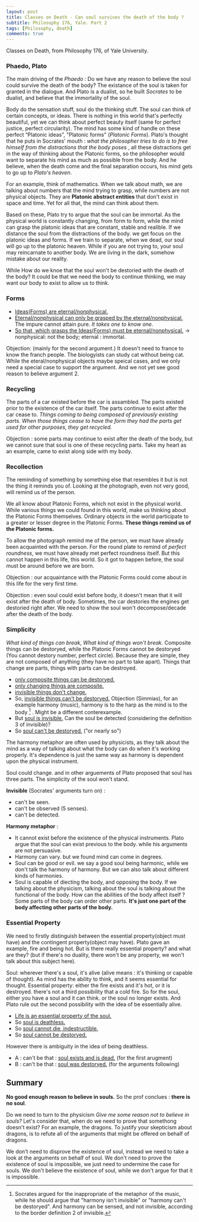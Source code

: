 ```yaml
---
layout: post
title: Classes on Death - Can soul survives the death of the body ?
subtitle: Philosophy 176, Yale. Part 2
tags: [Philosophy, death]
comments: true
---
```


Classes on Death, from Philosophy 176, of Yale University.

### Phaedo, Plato

The main driving of the *Phaedo* : Do we have any reason to believe the soul could survive the death of the body?
The existance of the soul is taken for granted in the dialogue. And Plato is a dualist, so he built *Socrates* to be dualist, and believe that the immortality of the soul.

Body do the sensation stuff, soul do the thinking stuff. The soul can think of certain concepts, or ideas.
There is nothing in this world that's perfectly beautiful, yet we can think about perfect beauty itself (same for perfect justice, perfect circularity). The mind has some kind of handle on these perfect “Platonic ideas”, "Platonic forms" (*Platonic Forms*).
Plato's thought that he puts in Socrates' mouth : *what the philosopher tries to do is to free himself from the distractions that the body poses* , all these distractions get in the way of thinking about the Platonic forms, so the philosopher would want to separate his mind as much as possible from the body. And he believe, when the death come and the final separation occurs, his mind gets to go up to *Plato's heaven*.

For an example, think of mathematics. When we talk about math, we are talking about numbers that the mind trying to grasp, while numbers are not physical objects. They are **Platonic abstract entities** that don't exist in space and time. Yet for all that, the mind can think about them.

Based on these, Plato try to argue that the soul can be immortal. As the physical world is constantly changing, from form to form, while the mind can grasp the platonic ideas that are constant, stable and realible. If we distance the soul from the distractions of the body. we get focus on the platonic ideas and forms. If we train to separate, when we dead, our soul will go up to the platonic heaven. While if you are not trying to, your soul may reincarnate to another body. We are living in the dark, somehow mistake about our reality.

While How do we knoe that the soul won't be destoried with the death of the body? It could be that we need the body to continue thinking, we may want our body to exist to allow us to think.

### Forms

* <u>Ideas(Forms) are eternal/nonphysical.</u>
* <u>Eternal/nonphysical can only be grasped by the eternal/nonphysical.</u> The impure cannot attain pure. *It takes one to know one.*
* <u>So that, which grasps the Ideas(Forms) must be eternal/nonphysical.</u> -> nonphysical: not the body; eternal : immortal.

Objection: (mainly for the second argument.) It doesn't need to france to know the franch people. The biologyists can study cat without being cat. While the eteral/nonphysical objects maybe speical cases, and we only need a special case to support the argument. And we not yet see good reason to believe argument 2.

### Recycling

The parts of a car existed before the car is assambled. The parts existed prior to the existence of the car itself. The parts continue to exist after the car cease to. *Things coming to being composed of previously existing parts. When those things cease to have the form they had the parts get used for other purposes, they get recycled.*

Objection : some parts may continue to exist after the death of the body, but we cannot sure that soul is one of these recycling parts. Take my heart as an example, came to exist along side with my body.

### Recollection

The reminding of something by something else that resembles it but is not the thing it reminds you of. Looking at the photograph, even not very good, will remind us of the person.

We all know about Platonic Forms, which not exist in the physical world. While various things we could found in this world, make us thinking about the Platonic Forms themselves. Ordinary objects in the world participate to a greater or lesser degree in the Platonic Forms. **These things remind us of the Platonic forms.**

To allow the photograph remind me of the person, we must have already been acquainted with the person. For the round plate to remind of *perfect roundness*, we must have already met perfect roundness itself. But this cannot happen in this life, this world. So it got to happen before, the soul must be around before we are born.

Objection : our acquaintance with the Platonic Forms could come about in this life for the very first time.

Objection : even soul could exist before body, it doesn't mean that it will exist after the death of body. Sometimes, the car destories the engines get destoried right after. We need to show the soul won't decompose/decade after the death of the body.

### Simplicity

*What kind of things can break, What kind of things won't break.* Composite things can be destoryed, while the Platonic  Forms cannot be destoryed (You cannot destory number, perfect circle). Because they are simple, they are not composed of anything (they have no part to take apart). Things that change are parts, things with parts can be destroyed.

* <u>only composite things can be destoryed.</u>
* <u>only changing things are composite.</u>
* <u>invisible things don't change.</u>
* So, <u>invisible things can't be destoryed.</u> Objection (Simmias), for an example harmony (music), harmony is to the harp as the mind is to the body [^1] . Might be a different conterexample.
* But <u>soul is invisible.</u> Can the soul be detected (considering the definition 3 of invisible)?
* So <u>soul can't be destoryed.</u> ("or nearly so")

The harmony metaphor are often used by physicists, as they talk about the mind as a way of talking about what the body can do when it's working properly. It's dependence is just the same way as harmony is dependent upon the physical instrument.

Soul could change. and in other arguements of Plato proposed that soul has three parts. The simplicity of the soul won't stand.

**Invisible** (Socrates' arguments turn on) :

* can't be seen.
* can't be observed (5 senses).
* can't be detected.

[^1]: Socrates argued for the inappropriate of the metaphor of the music, while he should argue that "harmony isn't invisible" or "harmony can't be destoryed". And harmony can be sensed, and not invisible, according to the border definition 2 of invisible.

**Harmony metaphor** :

* It cannot exist before the existence of the physical instruments. Plato argue that the soul can exist previous to the body. while his arguments are not persuasive.
* Harmony can vary. but we found mind can come in degrees.
* Soul can be good or evil.  we say a good soul being harmonic, while we don't talk the harmony of harmony. But we can also talk about different kinds of harmonies.
* Soul is capable of diecting the body, and opposing the body. If we talking about the physicism, talking about the soul is talking about the functional of the body.  How can the abilities of the body affect itself ? Some parts of the body can order other parts. **It's just one part of the body affecting other parts of the body.**

### Essential Property

We need to firstly distinguish between the essential property(object must have) and the contingent property(object may have).
Plato gave an example, fire and being hot. But is there really essential property? and what are they? (but if there's no duality, there won't be any property, we won't talk about this subject here).  

Soul: wherever there's a soul, it's alive (alive means : it's thinking or capable of thought). As mind has the ability to think, and it seems essential for thought. Essential property: either the fire exists and it's hot, or it is destroyed. there's not a third possibility that a cold fire. So for the soul, either you have a soul and it can think.  or the soul no longer exists. And Plato rule out the second possibility with the idea of be essentially alive.

* <u>Life is an essential property of the soul.</u>
* So <u>soul is deathless.</u>
* So <u>soul cannot die, indestructible.</u>
* So <u>soul cannot be destoryed.</u>

However there is ambiguity in the idea of being deathless.

* A : can't be that : <u>soul exists and is dead.</u> (for the first arugment)
* B : can't be that : <u>soul was destoryed.</u> (for the arguments following)

## Summary

**No good enough reason to believe in souls.**
So the prof conclues : **there is no soul**.

Do we need to turn to the physicism *Give me some reason not to believe in souls?* Let's consider that, when do we need to prove that somethong doesn't exist? For an example, the dragons. To justify your skepticism about dragons, is to refute all of the arguments that might be offered on behalf of dragons.

We don't need to disprove the existence of soul, instead we need to take a look at the arguments on behalf of soul. We don't need to prove the existence of soul is impossible, we just need to undermine the case for souls. We don't believe the existence of soul, while we don't argue for that it is impossible.
